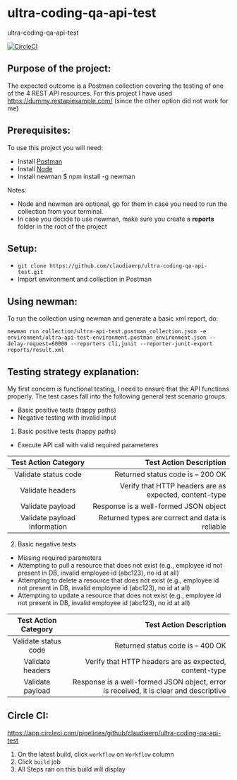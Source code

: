 # ultra-coding-qa-api-test
ultra-coding-qa-api-test

[![CircleCI](https://dl.circleci.com/status-badge/img/gh/claudiaerp/ultra-coding-qa-api-test/tree/master.svg?style=svg)](https://dl.circleci.com/status-badge/redirect/gh/claudiaerp/ultra-coding-qa-api-test/tree/master)
## Purpose of the project:
The expected outcome is a Postman collection covering the testing of one of the 4 REST API resources.
For this project I have used https://dummy.restapiexample.com/ (since the other option did not work for me)

## Prerequisites:
To use this project you will need:
* Install [Postman](https://www.postman.com/downloads/) 
* Install [Node](http://nodejs.org)
* Install newman $ npm install -g newman

Notes: 
* Node and newman are optional, go for them in case you need to run the collection from your terminal.
* In case you decide to use newman, make sure you create a **reports** folder in the root of the project

## Setup:
* `git clone https://github.com/claudiaerp/ultra-coding-qa-api-test.git`
* Import environment and collection in Postman

## Using newman:
To run the collection using newman and generate a basic xml report, do:
```
newman run collection/ultra-api-test.postman_collection.json -e environment/ultra-api-test-environment.postman_environment.json --delay-request=60000 --reporters cli,junit --reporter-junit-export reports/result.xml
```

## Testing strategy explanation:
My first concern is functional testing, I need to ensure that the API functions properly.
The test cases fall into the following general test scenario groups:

* Basic positive tests (happy paths)
* Negative testing with invalid input

1. Basic positive tests (happy paths)
* Execute API call with valid required parameteres

| Test Action Category | Test Action Description  |
|:--------------------:| ------------------------:|
| Validate status code | Returned status code is – 200 OK |
| Validate headers | Verify that HTTP headers are as expected, content-type |
| Validate payload | Response is a well-formed JSON object |
| Validate payload information | Returned types are correct and data is reliable |

2. Basic negative tests
* Missing required parameters
* Attempting to pull a resource that does not exist (e.g., employee id not present in DB, invalid employee id (abc123), no id at all)
* Attempting to delete a resource that does not exist (e.g., employee id not present in DB, invalid employee id (abc123), no id at all)
* Attempting to update a resource that does not exist (e.g., employee id not present in DB, invalid employee id (abc123), no id at all)

| Test Action Category | Test Action Description |
|:--------------------:| ------------------------:|
| Validate status code | Returned status code is – 400 OK |
| Validate headers | Verify that HTTP headers are as expected, content-type |
| Validate payload | Response is a well-formed JSON object, error is received, it is clear and descriptive |

## Circle CI:
https://app.circleci.com/pipelines/github/claudiaerp/ultra-coding-qa-api-test

1. On the latest build, click `workflow` on `Workflow` column
2. Click `build` job
3. All Steps ran on this build will display